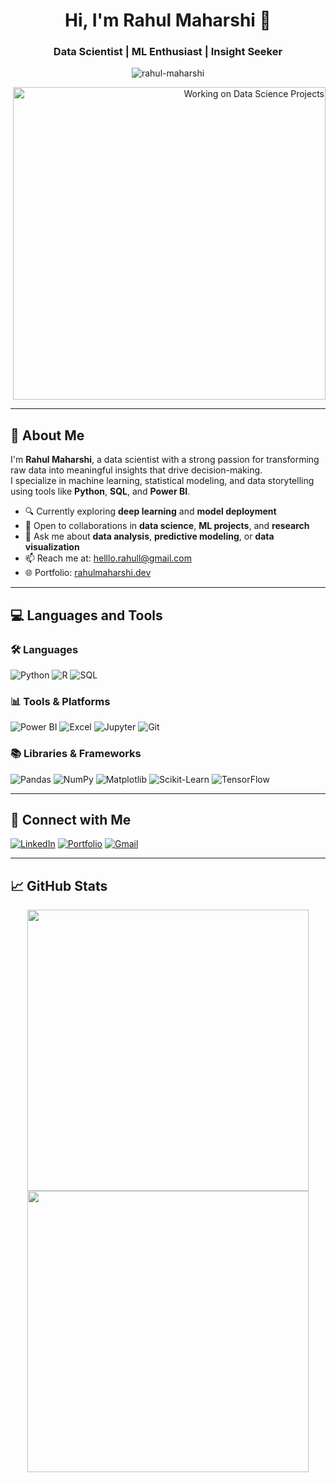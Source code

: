 <h1 align="center">Hi, I'm Rahul Maharshi 👋</h1>
<h3 align="center">Data Scientist | ML Enthusiast | Insight Seeker</h3>

<p align="center">
  <img src="https://komarev.com/ghpvc/?username=rahul-maharshi&label=Profile%20views&color=0e75b6&style=flat" alt="rahul-maharshi" />
</p>

<p align="right">
  <img src="https://media.giphy.com/media/qgQUggAC3Pfv687qPC/giphy.gif" width="500" alt="Working on Data Science Projects">
</p>

---

## 🌟 About Me

I'm **Rahul Maharshi**, a data scientist with a strong passion for transforming raw data into meaningful insights that drive decision-making.  
I specialize in machine learning, statistical modeling, and data storytelling using tools like **Python**, **SQL**, and **Power BI**.

- 🔍 Currently exploring **deep learning** and **model deployment**
- 🤝 Open to collaborations in **data science**, **ML projects**, and **research**
- 💬 Ask me about **data analysis**, **predictive modeling**, or **data visualization**
- 📫 Reach me at: [helllo.rahull@gmail.com](mailto:helllo.rahul@gmail.com)
- 🌐 Portfolio: [rahulmaharshi.dev](https://rahulmaharshi.dev) <!-- Replace with your actual URL -->

---

## 💻 Languages and Tools

### 🛠️ Languages  
![Python](https://img.shields.io/badge/Python-3776AB?style=flat&logo=python&logoColor=white)
![R](https://img.shields.io/badge/R-276DC3?style=flat&logo=r&logoColor=white)
![SQL](https://img.shields.io/badge/SQL-4479A1?style=flat&logo=postgresql&logoColor=white)

### 📊 Tools & Platforms  
![Power BI](https://img.shields.io/badge/Power%20BI-F2C811?style=flat&logo=powerbi&logoColor=black)
![Excel](https://img.shields.io/badge/Excel-217346?style=flat&logo=microsoft-excel&logoColor=white)
![Jupyter](https://img.shields.io/badge/Jupyter-F37626?style=flat&logo=jupyter&logoColor=white)
![Git](https://img.shields.io/badge/Git-F05032?style=flat&logo=git&logoColor=white)

### 📚 Libraries & Frameworks  
![Pandas](https://img.shields.io/badge/Pandas-150458?style=flat&logo=pandas&logoColor=white)
![NumPy](https://img.shields.io/badge/NumPy-013243?style=flat&logo=numpy&logoColor=white)
![Matplotlib](https://img.shields.io/badge/Matplotlib-11557C?style=flat&logo=plotly&logoColor=white)
![Scikit-Learn](https://img.shields.io/badge/Scikit--Learn-F7931E?style=flat&logo=scikit-learn&logoColor=white)
![TensorFlow](https://img.shields.io/badge/TensorFlow-FF6F00?style=flat&logo=tensorflow&logoColor=white)

---

## 🔗 Connect with Me

[![LinkedIn](https://img.shields.io/badge/LinkedIn-blue?style=flat&logo=linkedin&logoColor=white)](https://linkedin.com/in/rahulmaharshi)
[![Portfolio](https://img.shields.io/badge/Portfolio-rahulmaharshi.dev-blueviolet?style=flat&logo=firefox-browser&logoColor=white)](https://rahulmaharshi.dev)
[![Gmail](https://img.shields.io/badge/Gmail-rahul.maharshi@example.com-D14836?style=flat&logo=gmail&logoColor=white)](mailto:rahul.maharshi@example.com)

---

## 📈 GitHub Stats

<p align="center">
  <img src="https://github-readme-stats.vercel.app/api?username=rahul-maharshi&show_icons=true&theme=github_dark" width="450"/>
  <img src="https://github-readme-streak-stats.herokuapp.com/?user=rahul-maharshi&theme=github-dark&hide_border=true" width="450"/>
</p>


<!--
**rahul-maharshii/rahul-maharshii** is a ✨ _special_ ✨ repository because its `README.md` (this file) appears on your GitHub profile.

Here are some ideas to get you started:

- 🔭 I’m currently working on ...
- 🌱 I’m currently learning ...
- 👯 I’m looking to collaborate on ...
- 🤔 I’m looking for help with ...
- 💬 Ask me about ...
- 📫 How to reach me: ...
- 😄 Pronouns: ...
- ⚡ Fun fact: ...
-->
